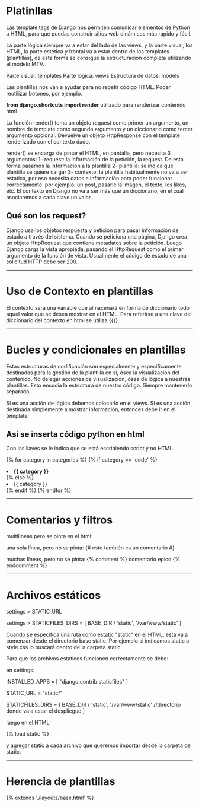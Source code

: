 # Platinllas

Las template tags de Django nos permiten comunicar elementos de Python a HTML, para que puedas construir sitios web dinámicos más rápido y fácil.

La parte lógica siempre va a estar del lado de las views, y la parte visual, los HTML, la parte estetica y frontal va a estar dentro de los templates (plantillas), de esta forma se consigue la estructuración completa utilizando el modelo MTV.

Parte visual: templates
Parte logica: views
Estructura de datos: models

Las plantillas nos van a ayudar para no repetir código HTML. Poder reutilizar botones, por ejemplo.

**from django.shortcuts import render**
utilizado para renderizar contenido html

La función render() toma un objeto request como primer un argumento, un nombre de template como segundo argumento y un diccionario como tercer argumento opcional. Devuelve un objeto HttpResponse con el template renderizado con el contexto dado.

render() se encarga de pintar el HTML, en pantalla, pero necesita 3 argumentos:
1- request: la información de la petición, la request. De esta forma pasamos la información a la plantilla
2- plantilla: se indica que plantilla se quiere cargar
3- contexto: la plantilla habitualmente no va a ser estatica, por eso necesita datos e información para poder funcionar correctamente. por ejemplo: un post, pasarle la imagen, el texto, los likes, etc. El contexto en Django no va a ser más que un diccionario, en el cual asociaremos a cada clave un valor.


## Qué son los request?

Django usa los objetos respuesta y petición para pasar información de estado a través del sistema. Cuando se peticiona una página, Django crea un objeto HttpRequest que contiene metadatos sobre la petición. Luego Django carga la vista apropiada, pasando el HttpRequest como el primer argumento de la función de vista. Usualmente el código de estado de una solicitud HTTP debe ser 200.

------------------------------------------------------------

# Uso de Contexto en plantillas

El contexto será una variable que almacenará en forma de diccionario todo aquel valor que se desea mostrar en el HTML.
Para referirse a una clave del diccionario del contexto en html se utiliza {{}}.

--------------------------------------------------------------

# Bucles y condicionales en plantillas

Estas estructuras de codificación son especialmente y especificamente destinadas para la gestión de la plantilla en sí, ósea la visualización del contenido. 
No delegar acciones de visualización, ósea de lógica a nuestras plantillas. Esto ensucia la estructura de nuestro código.
Siempre mantenerlo separado.

Sí es una acción de lógica debemos colocarlo en el views.
Sí es una acción destinada simplemente a mostrar información, entonces debe ir en el template.

## Así se inserta código python en html

Con las llaves se le indica que se está escribiendo script y no HTML.

{% for category in categories %}
    {% if category == 'code' %}
        <li><b>{{ category }}</b></li>
    {% else %}
        <li>{{ category }}</li>
    {% endif %}
{% endfor %}

------------------------------------------------------------

# Comentarios y filtros

multilineas pero se pinta en el html:
<!-- Este es un comentario HTML -->

una sola línea, pero no se pinta:
{# este también es un comentario #}

muchas líneas, pero no se pinta:
{% comment %} comentario epico {% endcomment %}

------------------------------------------------------------

# Archivos estáticos

settings > STATIC_URL

settings > 
STATICFILES_DIRS = [
    BASE_DIR / 'static',
    '/var/www/static'
]

Cuando se especifica una ruta como estatic "static" en el HTML, esta va a comenzar desde el  directorio base static. Por ejemplo si indicamos static a style.css lo buscará dentro de la carpeta static.

Para que los archivos estaticos funcionen correctamente se debe:

en settings: 

INSTALLED_APPS = [
    "django.contrib.staticfiles"
]

STATIC_URL = "static/"

STATICFILES_DIRS = [
    BASE_DIR / 'static',
    '/var/www/static' //directorio donde va a estar el despliegue
]

luego en el HTML:

{% load static %}

y agregar static a cada archivo que queremos importar desde la carpeta de static.

------------------------------------------------------------

# Herencia de plantillas

{% extends './layouts/base.html' %}